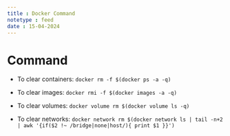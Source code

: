 ```yaml
---
title : Docker Command
notetype : feed
date : 15-04-2024
---
```



# Command

- To clear containers:  `docker rm -f $(docker ps -a -q)`

- To clear images: `docker rmi -f $(docker images -a -q)`

- To clear volumes: `docker volume rm $(docker volume ls -q)`

- To clear networks: `docker network rm $(docker network ls | tail -n+2 | awk '{if($2 !~ /bridge|none|host/){ print $1 }}')`